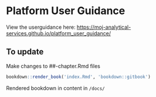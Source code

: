 # Platform User Guidance

View the userguidance here: https://moj-analytical-services.github.io/platform_user_guidance/

## To update

Make changes to ##-chapter.Rmd files

```r 
bookdown::render_book('index.Rmd', 'bookdown::gitbook')
```

Rendered bookdown in content in `/docs/`

